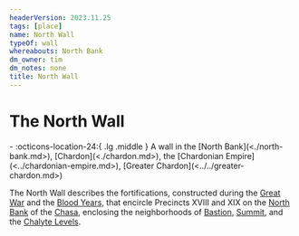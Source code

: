 ```yaml
---
headerVersion: 2023.11.25
tags: [place]
name: North Wall
typeOf: wall
whereabouts: North Bank
dm_owner: tim
dm_notes: none
title: North Wall
---
```

# The North Wall
<div class="grid cards ext-narrow-margin ext-one-column" markdown>
-    :octicons-location-24:{ .lg .middle } A wall in the [North Bank](<./north-bank.md>), [Chardon](<./chardon.md>), the [Chardonian Empire](<../chardonian-empire.md>), [Greater Chardon](<../../greater-chardon.md>)  
</div>


The North Wall describes the fortifications, constructed during the [Great War](<../../../../events/1500s/great-war.md>) and the [Blood Years](<../../../../events/1500s/blood-years.md>), that encircle Precincts XVIII and XIX on the [North Bank](<./north-bank.md>) of the [Chasa](<../../../major-rivers/chasa-nahadi-watershed/chasa.md>), enclosing the neighborhoods of [Bastion](<./bastion-quarter.md>), [Summit](<./summit-quarter.md>), and the [Chalyte Levels](<./chalyte-levels.md>). 

